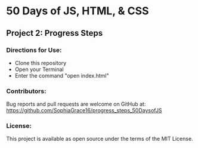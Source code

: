 # 50 Days of JS, HTML, & CSS 
## Project 2: Progress Steps

### Directions for Use:

* Clone this repository
* Open your Terminal
* Enter the command "open index.html"

### Contributors:

Bug reports and pull requests are welcome on GitHub at:
https://github.com/SophiaGrace16/progress_steps_50DaysofJS

### License:

This project is  available as open source under the terms of the MIT License.